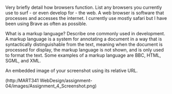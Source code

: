 Very briefly detail how browsers function. List any browsers you currently use to surf - or even develop for - the web.
A web browser is software that processes and accesses the internet. I currently use mostly safari but I have been using Brave as often as possible.

What is a markup language? Describe one commonly used in development.
A markup language is a system for annotating a document in a way that is syntactically distinguishable from the text, meaning when the document is processed for display, the markup language is not shown, and is only used to format the text. Some examples of a markup language are BBC, HTML, SGML, and XML.

An embedded image of your screenshot using its relative URL.

(http:/MART341 WebDesign/assignment-04/images/Assignment_4_Screenshot.png)

